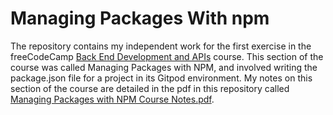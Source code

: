 # Managing Packages With npm

The repository contains my independent work for the first exercise in the freeCodeCamp [Back End Development and APIs](https://www.freecodecamp.org/learn/back-end-development-and-apis/) course. This section of the course was called Managing Packages with NPM, and involved writing the package.json file for a project in its Gitpod environment. My notes on this section of the course are detailed in the pdf in this repository called [Managing Packages with NPM Course Notes.pdf]().  
